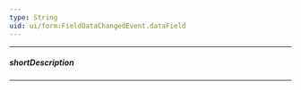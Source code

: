 ```yaml
---
type: String
uid: ui/form:FieldDataChangedEvent.dataField
---
```

---
##### shortDescription
<!-- Description goes here -->

---
<!-- Description goes here -->